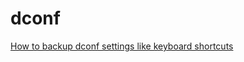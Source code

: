 # dconf 

[How to backup dconf settings like keyboard shortcuts](https://askubuntu.com/questions/26056/where-are-gnome-keyboard-shortcuts-stored)
